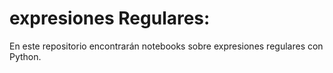 # expresiones Regulares:
En este repositorio encontrarán notebooks sobre expresiones regulares con Python.
